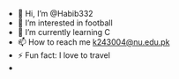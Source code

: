 - 👋 Hi, I’m @Habib332
- 👀 I’m interested in football
- 🌱 I’m currently learning C
- 📫 How to reach me k243004@nu.edu.pk 
- ⚡ Fun fact: I love to travel
- 

<!---
Habib332/Habib332 is a ✨ special ✨ repository because its `README.md` (this file) appears on your GitHub profile.
You can click the Preview link to take a look at your changes.
--->
